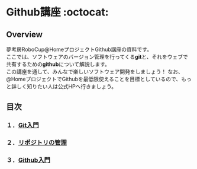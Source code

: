 Github講座 :octocat:
====

## Overview
夢考房RoboCup@HomeプロジェクトGithub講座の資料です。  
ここでは、ソフトウェアのバージョン管理を行ってくる**git**と、それをウェブで共有するための**github**について解説します。  
この講座を通して、みんなで楽しいソフトウェア開発をしましょう！
なお、@HomeプロジェクトでGithubを最低限使えることを目標としているので、もっと詳しく知りたい人は公式HPへ行きましょう。

## 目次
### １．[Git入門](https://github.com/HappyKoyo/git_setup/blob/master/1_git_setup.md)  
### ２．[リポジトリの管理](https://github.com/HappyKoyo/git_setup/blob/master/2_branch.md)  
### ３．[Github入門](https://github.com/HappyKoyo/git_setup/blob/master/3_github_tutorial.md)  
